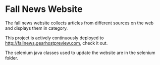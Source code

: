 # Fall News Website

The fall news website collects articles from different sources on the web and displays them in category.

This project is actively continuously deployed to http://fallnews.gearhostpreview.com, check it out.

The selenium java classes used to update the website are in the selenium folder.
